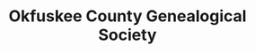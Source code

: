---
layout: repo
title: "Okfuskee County Genealogical Society"
id: 24998
permalink: repos/24998/
---